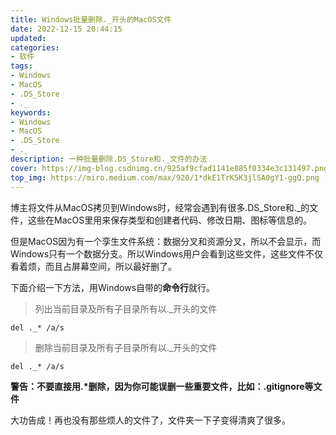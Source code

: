 ```yaml
---
title: Windows批量删除._开头的MacOS文件
date: 2022-12-15 20:44:15
updated:
categories: 
- 软件
tags: 
- Windows
- MacOS
- .DS_Store
- ._
keywords:
- Windows
- MacOS
- .DS_Store
- ._
description: 一种批量删除.DS_Store和._文件的办法
cover: https://img-blog.csdnimg.cn/925af9cfad1141e885f0334e3c131497.png?x-oss-process=image/resize,m_fixed,h_224,w_224
top_img: https://miro.medium.com/max/920/1*dkE1TrK5K3jlSA0gY1-ggQ.png
---
```


博主将文件从MacOS拷贝到Windows时，经常会遇到有很多.DS_Store和.\_的文件，这些在MacOS里用来保存类型和创建者代码、修改日期、图标等信息的。

但是MacOS因为有一个孪生文件系统：数据分叉和资源分叉，所以不会显示，而Windows只有一个数据分支。所以Windows用户会看到这些文件，这些文件不仅看着烦，而且占屏幕空间，所以最好删了。

下面介绍一下方法，用Windows自带的**命令行**就行。

> 列出当前目录及所有子目录所有以._开头的文件

    del ._* /a/s

> 删除当前目录及所有子目录所有以._开头的文件

    del ._* /a/s

**警告：不要直接用.\*删除，因为你可能误删一些重要文件，比如：.gitignore等文件**

大功告成！再也没有那些烦人的文件了，文件夹一下子变得清爽了很多。
